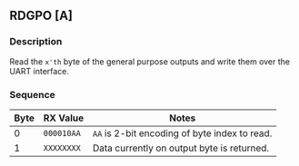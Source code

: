 
## RDGPO [A]

### Description

Read the `x'th` byte of the general purpose outputs and write them over the
UART interface.

### Sequence

Byte | RX Value   | Notes
-----|------------|-----------------------------------------------------------
0    | `000010AA` | `AA` is 2-bit encoding of byte index to read.
1    | `XXXXXXXX` | Data currently on output byte is returned.

